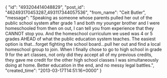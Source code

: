  {
   "id": "493204414048829",
   "post_id": "462493170453287_493117344057536",
   "from_name": "Ceit Butler",
   "message": "Speaking as someone whose parents pulled her out of the public school system after grade 1 and both my younger brother and I were homeschooled from then on out, I can tell you from experience that they CANNOT stop you. And the homeschool curriculum we used was 4 or 5 grades AHEAD of what the public education system teaches. The easiest option is that...forget fighting the school board...pull her out and find a local homeschool group to join. When I finally chose to go to high school in grade 9 for the art classes, not only did they accept all of my previous credits, they gave me credit for the other high school classes I was simultaneously doing at home. Better education in the end, and no messy legal battles.",
   "created_time": "2013-03-17T14:51:16+0000"
 }
